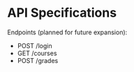 # API Specifications

Endpoints (planned for future expansion):
- POST /login
- GET /courses
- POST /grades
